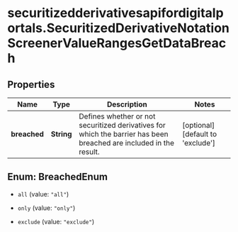 # securitizedderivativesapifordigitalportals.SecuritizedDerivativeNotationScreenerValueRangesGetDataBreach

## Properties

Name | Type | Description | Notes
------------ | ------------- | ------------- | -------------
**breached** | **String** | Defines whether or not securitized derivatives for which the barrier has been breached are included in the result. | [optional] [default to &#39;exclude&#39;]



## Enum: BreachedEnum


* `all` (value: `"all"`)

* `only` (value: `"only"`)

* `exclude` (value: `"exclude"`)




